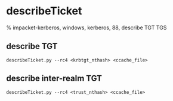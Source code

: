 # describeTicket 

% impacket-kerberos, windows, kerberos, 88, describe TGT TGS


## describe TGT
```
describeTicket.py --rc4 <krbtgt_nthash> <ccache_file>
```

## describe inter-realm TGT
```
describeTicket.py --rc4 <trust_nthash> <ccache_file>
```
